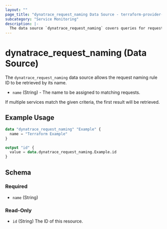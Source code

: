 ```yaml
---
layout: ""
page_title: "dynatrace_request_naming Data Source - terraform-provider-dynatrace"
subcategory: "Service Monitoring"
description: |-
  The data source `dynatrace_request_naming` covers queries for request naming rules
---
```


# dynatrace_request_naming (Data Source)

The `dynatrace_request_naming` data source allows the request naming rule ID to be retrieved by its name.

- `name` (String) - The name to be assigned to matching requests.

If multiple services match the given criteria, the first result will be retrieved.

## Example Usage

```terraform
data "dynatrace_request_naming" "Example" {
  name = "Terraform Example"
}

output "id" {
  value = data.dynatrace_request_naming.Example.id
}

```

<!-- schema generated by tfplugindocs -->
## Schema

### Required

- `name` (String)

### Read-Only

- `id` (String) The ID of this resource.